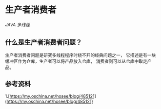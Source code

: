 # 生产者消费者
###### JAVA 多线程

## 什么是生产者消费者问题？
生产者消费者问题是研究多线程程序时绕不开的经典问题之一，
它描述是有一块缓冲区作为仓库，生产者可以将产品放入仓库，
消费者则可以从仓库中取走产品。

## 参考资料
1.[https://my.oschina.net/hosee/blog/485121](https://my.oschina.net/hosee/blog/485121)